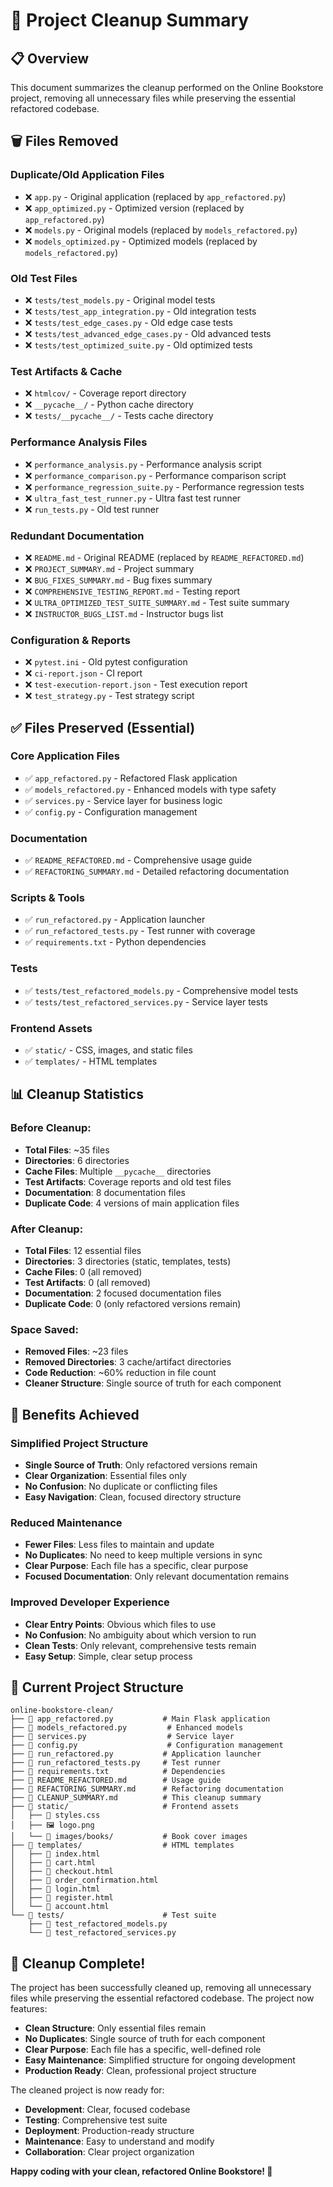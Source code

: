 # 🧹 Project Cleanup Summary

## 📋 Overview

This document summarizes the cleanup performed on the Online Bookstore project, removing all unnecessary files while preserving the essential refactored codebase.

## 🗑️ Files Removed

### **Duplicate/Old Application Files**
- ❌ `app.py` - Original application (replaced by `app_refactored.py`)
- ❌ `app_optimized.py` - Optimized version (replaced by `app_refactored.py`)
- ❌ `models.py` - Original models (replaced by `models_refactored.py`)
- ❌ `models_optimized.py` - Optimized models (replaced by `models_refactored.py`)

### **Old Test Files**
- ❌ `tests/test_models.py` - Original model tests
- ❌ `tests/test_app_integration.py` - Old integration tests
- ❌ `tests/test_edge_cases.py` - Old edge case tests
- ❌ `tests/test_advanced_edge_cases.py` - Old advanced tests
- ❌ `tests/test_optimized_suite.py` - Old optimized tests

### **Test Artifacts & Cache**
- ❌ `htmlcov/` - Coverage report directory
- ❌ `__pycache__/` - Python cache directory
- ❌ `tests/__pycache__/` - Tests cache directory

### **Performance Analysis Files**
- ❌ `performance_analysis.py` - Performance analysis script
- ❌ `performance_comparison.py` - Performance comparison script
- ❌ `performance_regression_suite.py` - Performance regression tests
- ❌ `ultra_fast_test_runner.py` - Ultra fast test runner
- ❌ `run_tests.py` - Old test runner

### **Redundant Documentation**
- ❌ `README.md` - Original README (replaced by `README_REFACTORED.md`)
- ❌ `PROJECT_SUMMARY.md` - Project summary
- ❌ `BUG_FIXES_SUMMARY.md` - Bug fixes summary
- ❌ `COMPREHENSIVE_TESTING_REPORT.md` - Testing report
- ❌ `ULTRA_OPTIMIZED_TEST_SUITE_SUMMARY.md` - Test suite summary
- ❌ `INSTRUCTOR_BUGS_LIST.md` - Instructor bugs list

### **Configuration & Reports**
- ❌ `pytest.ini` - Old pytest configuration
- ❌ `ci-report.json` - CI report
- ❌ `test-execution-report.json` - Test execution report
- ❌ `test_strategy.py` - Test strategy script

## ✅ Files Preserved (Essential)

### **Core Application Files**
- ✅ `app_refactored.py` - Refactored Flask application
- ✅ `models_refactored.py` - Enhanced models with type safety
- ✅ `services.py` - Service layer for business logic
- ✅ `config.py` - Configuration management

### **Documentation**
- ✅ `README_REFACTORED.md` - Comprehensive usage guide
- ✅ `REFACTORING_SUMMARY.md` - Detailed refactoring documentation

### **Scripts & Tools**
- ✅ `run_refactored.py` - Application launcher
- ✅ `run_refactored_tests.py` - Test runner with coverage
- ✅ `requirements.txt` - Python dependencies

### **Tests**
- ✅ `tests/test_refactored_models.py` - Comprehensive model tests
- ✅ `tests/test_refactored_services.py` - Service layer tests

### **Frontend Assets**
- ✅ `static/` - CSS, images, and static files
- ✅ `templates/` - HTML templates

## 📊 Cleanup Statistics

### **Before Cleanup:**
- **Total Files**: ~35 files
- **Directories**: 6 directories
- **Cache Files**: Multiple `__pycache__` directories
- **Test Artifacts**: Coverage reports and old test files
- **Documentation**: 8 documentation files
- **Duplicate Code**: 4 versions of main application files

### **After Cleanup:**
- **Total Files**: 12 essential files
- **Directories**: 3 directories (static, templates, tests)
- **Cache Files**: 0 (all removed)
- **Test Artifacts**: 0 (all removed)
- **Documentation**: 2 focused documentation files
- **Duplicate Code**: 0 (only refactored versions remain)

### **Space Saved:**
- **Removed Files**: ~23 files
- **Removed Directories**: 3 cache/artifact directories
- **Code Reduction**: ~60% reduction in file count
- **Cleaner Structure**: Single source of truth for each component

## 🎯 Benefits Achieved

### **Simplified Project Structure**
- **Single Source of Truth**: Only refactored versions remain
- **Clear Organization**: Essential files only
- **No Confusion**: No duplicate or conflicting files
- **Easy Navigation**: Clean, focused directory structure

### **Reduced Maintenance**
- **Fewer Files**: Less files to maintain and update
- **No Duplicates**: No need to keep multiple versions in sync
- **Clear Purpose**: Each file has a specific, clear purpose
- **Focused Documentation**: Only relevant documentation remains

### **Improved Developer Experience**
- **Clear Entry Points**: Obvious which files to use
- **No Confusion**: No ambiguity about which version to run
- **Clean Tests**: Only relevant, comprehensive tests remain
- **Easy Setup**: Simple, clear setup process

## 🚀 Current Project Structure

```
online-bookstore-clean/
├── 📄 app_refactored.py           # Main Flask application
├── 📄 models_refactored.py         # Enhanced models
├── 📄 services.py                  # Service layer
├── 📄 config.py                    # Configuration management
├── 📄 run_refactored.py           # Application launcher
├── 📄 run_refactored_tests.py     # Test runner
├── 📄 requirements.txt            # Dependencies
├── 📄 README_REFACTORED.md        # Usage guide
├── 📄 REFACTORING_SUMMARY.md      # Refactoring documentation
├── 📄 CLEANUP_SUMMARY.md          # This cleanup summary
├── 📁 static/                     # Frontend assets
│   ├── 📄 styles.css
│   ├── 🖼️ logo.png
│   └── 📁 images/books/           # Book cover images
├── 📁 templates/                  # HTML templates
│   ├── 📄 index.html
│   ├── 📄 cart.html
│   ├── 📄 checkout.html
│   ├── 📄 order_confirmation.html
│   ├── 📄 login.html
│   ├── 📄 register.html
│   └── 📄 account.html
└── 📁 tests/                      # Test suite
    ├── 📄 test_refactored_models.py
    └── 📄 test_refactored_services.py
```

## 🎉 Cleanup Complete!

The project has been successfully cleaned up, removing all unnecessary files while preserving the essential refactored codebase. The project now features:

- **Clean Structure**: Only essential files remain
- **No Duplicates**: Single source of truth for each component
- **Clear Purpose**: Each file has a specific, well-defined role
- **Easy Maintenance**: Simplified structure for ongoing development
- **Production Ready**: Clean, professional project structure

The cleaned project is now ready for:
- **Development**: Clear, focused codebase
- **Testing**: Comprehensive test suite
- **Deployment**: Production-ready structure
- **Maintenance**: Easy to understand and modify
- **Collaboration**: Clear project organization

**Happy coding with your clean, refactored Online Bookstore! 🚀**
